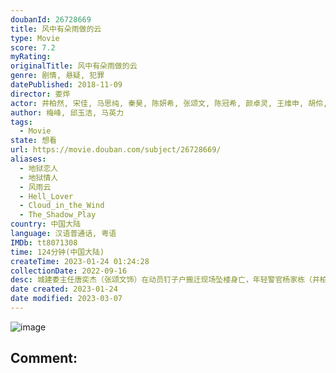 ```yaml
---
doubanId: 26728669
title: 风中有朵雨做的云
type: Movie
score: 7.2
myRating: 
originalTitle: 风中有朵雨做的云
genre: 剧情, 悬疑, 犯罪
datePublished: 2018-11-09
director: 娄烨
actor: 井柏然, 宋佳, 马思纯, 秦昊, 陈妍希, 张颂文, 陈冠希, 颜卓灵, 王维申, 胡伶, 黄伊凡, 陈伟榕, 单宝中, 梁致力, 罗义民, 郭佳, 牛钸斯, 姜昕
author: 梅峰, 邱玉洁, 马英力
tags:
  - Movie
state: 想看
url: https://movie.douban.com/subject/26728669/
aliases:
  - 地狱恋人
  - 地狱情人
  - 风雨云
  - Hell_Lover
  - Cloud_in_the_Wind
  - The_Shadow_Play
country: 中国大陆
language: 汉语普通话, 粤语
IMDb: tt8071308
time: 124分钟(中国大陆)
createTime: 2023-01-24 01:24:28
collectionDate: 2022-09-16
desc: 城建委主任唐奕杰（张颂文饰）在动员钉子户搬迁现场坠楼身亡，年轻警官杨家栋（井柏然饰）负责调查此案，因此结识了唐奕杰的妻子林慧（宋佳饰）和女儿唐小诺（马思纯饰）。通过唐小诺，杨家栋得知唐奕杰和林...
date created: 2023-01-24
date modified: 2023-03-07
---
```


![image](p2552495737.jpg)

Comment:
---
